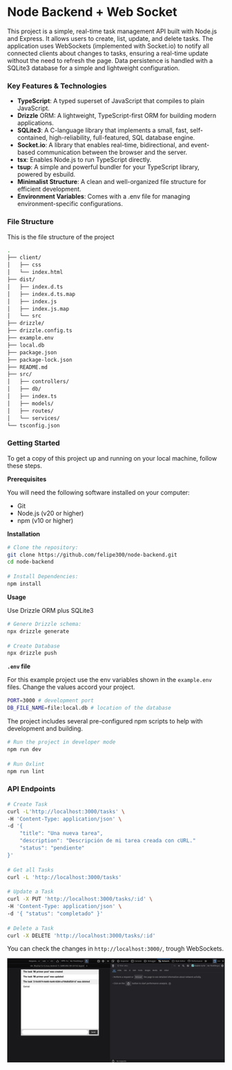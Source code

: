 # Node Backend + Web Socket

This project is a simple, real-time task management API built with Node.js and Express. It allows users to create, list, update, and delete tasks. The application uses WebSockets (implemented with Socket.io) to notify all connected clients about changes to tasks, ensuring a real-time update without the need to refresh the page. Data persistence is handled with a SQLite3 database for a simple and lightweight configuration.

### Key Features & Technologies

- **TypeScript**: A typed superset of JavaScript that compiles to plain JavaScript.
- **Drizzle** ORM: A lightweight, TypeScript-first ORM for building modern applications.
- **SQLite3**: A C-language library that implements a small, fast, self-contained, high-reliability, full-featured, SQL database engine.
- **Socket.io**: A library that enables real-time, bidirectional, and event-based communication between the browser and the server.
- **tsx**: Enables Node.js to run TypeScript directly.
- **tsup**: A simple and powerful bundler for your TypeScript library, powered by esbuild.
- **Minimalist Structure**: A clean and well-organized file structure for efficient development.
- **Environment Variables**: Comes with a .env file for managing environment-specific configurations.

### File Structure

This is the file structure of the project

```sh
.
├── client/
│   ├── css
│   └── index.html
├── dist/
│   ├── index.d.ts
│   ├── index.d.ts.map
│   ├── index.js
│   ├── index.js.map
│   └── src
├── drizzle/
├── drizzle.config.ts
├── example.env
├── local.db
├── package.json
├── package-lock.json
├── README.md
├── src/
│   ├── controllers/
│   ├── db/
│   ├── index.ts
│   ├── models/
│   ├── routes/
│   └── services/
└── tsconfig.json
```

### Getting Started

To get a copy of this project up and running on your local machine, follow these steps.

**Prerequisites**

You will need the following software installed on your computer:

- Git
- Node.js (v20 or higher)
- npm (v10 or higher)

**Installation**

```sh
# Clone the repository:
git clone https://github.com/felipe300/node-backend.git
cd node-backend

# Install Dependencies:
npm install
```

**Usage**

Use Drizzle ORM plus SQLite3

```sh
# Genere Drizzle schema:
npx drizzle generate

# Create Database
npx drizzle push
```

**`.env` file**

For this example project use the env variables shown in the `example.env` files. Change the values accord your project.

```sh
PORT=3000 # development port
DB_FILE_NAME=file:local.db # location of the database
```

The project includes several pre-configured npm scripts to help with development and building.

```sh
# Run the project in developer mode
npm run dev

# Run Oxlint
npm run lint
```

### API Endpoints

```sh
# Create Task
curl -L'http://localhost:3000/tasks' \
-H 'Content-Type: application/json' \
-d '{
    "title": "Una nueva tarea",
    "description": "Descripción de mi tarea creada con cURL."
    "status": "pendiente"
}'

# Get all Tasks
curl -L 'http://localhost:3000/tasks'

# Update a Task
curl -X PUT 'http://localhost:3000/tasks/:id' \
-H 'Content-Type: application/json' \
-d '{ "status": "completado" }'

# Delete a Task
curl -X DELETE 'http://localhost:3000/tasks/:id'
```

You can check the changes in `http://localhost:3000/`, trough WebSockets.

![web socket image](./client/assets/websocket.png)
